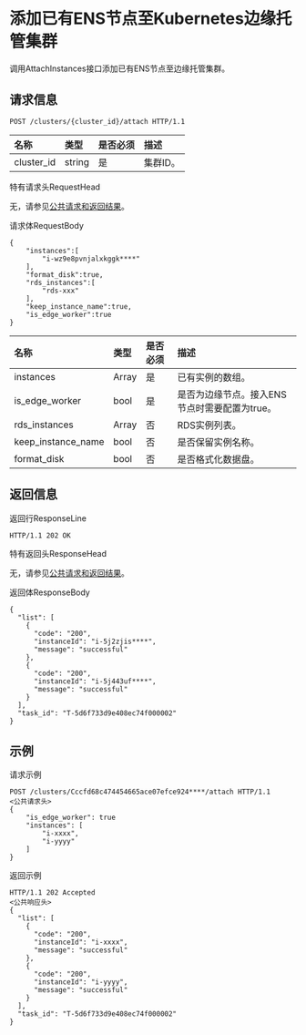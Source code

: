 # 添加已有ENS节点至Kubernetes边缘托管集群

调用AttachInstances接口添加已有ENS节点至边缘托管集群。

## 请求信息

```
POST /clusters/{cluster_id}/attach HTTP/1.1
```

|名称|类型|是否必须|描述|
|:-|:-|:---|:-|
|cluster\_id|string|是|集群ID。|

特有请求头RequestHead

无，请参见[公共请求和返回结果](/intl.zh-CN/API参考/公共请求和返回结果.md)。

请求体RequestBody

```
{
    "instances":[
        "i-wz9e8pvnjalxkggk****"
    ],
    "format_disk":true,
    "rds_instances":[
        "rds-xxx"
    ],
    "keep_instance_name":true,
    "is_edge_worker":true
}
```

|名称|类型|是否必须|描述|
|:-|:-|:---|:-|
|instances|Array|是|已有实例的数组。|
|is\_edge\_worker|bool|是|是否为边缘节点。接入ENS节点时需要配置为true。|
|rds\_instances|Array|否|RDS实例列表。|
|keep\_instance\_name|bool|否|是否保留实例名称。|
|format\_disk|bool|否|是否格式化数据盘。|

## 返回信息

返回行ResponseLine

```
HTTP/1.1 202 OK
```

特有返回头ResponseHead

无，请参见[公共请求和返回结果](/intl.zh-CN/API参考/公共请求和返回结果.md)。

返回体ResponseBody

```
{
  "list": [
    {
      "code": "200",
      "instanceId": "i-5j2zjis****",
      "message": "successful"
    },
    {
      "code": "200",
      "instanceId": "i-5j443uf****",
      "message": "successful"
    }
  ],
  "task_id": "T-5d6f733d9e408ec74f000002"
}
```

## 示例

请求示例

```
POST /clusters/Cccfd68c474454665ace07efce924****/attach HTTP/1.1
<公共请求头>
{
    "is_edge_worker": true
    "instances": [
        "i-xxxx",
        "i-yyyy"
    ]
}
```

返回示例

```
HTTP/1.1 202 Accepted
<公共响应头>
{
  "list": [
    {
      "code": "200",
      "instanceId": "i-xxxx",
      "message": "successful"
    },
    {
      "code": "200",
      "instanceId": "i-yyyy",
      "message": "successful"
    }
  ],
  "task_id": "T-5d6f733d9e408ec74f000002"
}
```

